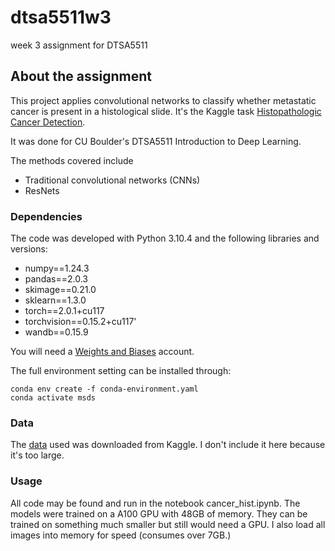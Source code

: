 # dtsa5511w3

week 3 assignment for DTSA5511

<!-- ABOUT THE PROJECT -->
## About the assignment
This project applies convolutional networks to classify whether metastatic cancer is present in a histological slide. It's the Kaggle task [Histopathologic Cancer Detection](https://www.kaggle.com/competitions/histopathologic-cancer-detection/overview).

It was done for CU Boulder's DTSA5511 Introduction to Deep Learning.

The methods covered include
- Traditional convolutional networks (CNNs)
- ResNets


### Dependencies

The code was developed with Python 3.10.4 and the following libraries and versions:

- numpy==1.24.3
- pandas==2.0.3
- skimage==0.21.0
- sklearn==1.3.0
- torch==2.0.1+cu117
- torchvision==0.15.2+cu117'
- wandb==0.15.9

You will need a [Weights and Biases](https://wandb.ai/site) account.

The full environment setting can be installed through:
```
conda env create -f conda-environment.yaml
conda activate msds
```

### Data

The [data](https://www.kaggle.com/competitions/histopathologic-cancer-detection/data) used was downloaded from Kaggle.  I don't include it here because it's too large.

### Usage

All code may be found and run in the notebook cancer_hist.ipynb.  The models were trained on a A100 GPU with 48GB of memory. They can be trained on something much smaller but still would need a GPU.  I also load all images into memory for speed (consumes over 7GB.)
